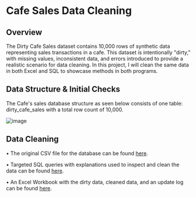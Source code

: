 # Cafe Sales Data Cleaning
## Overview
The Dirty Cafe Sales dataset contains 10,000 rows of synthetic data representing sales transactions in a cafe. This dataset is intentionally "dirty," with missing values, inconsistent data, and errors introduced to provide a realistic scenario for data cleaning.
In this project, I will clean the same data in both Excel and SQL to showcase methods in both programs.

## Data Structure & Initial Checks
The Cafe's sales database structure as seen below consists of one table: dirty_cafe_sales with a total row count of 10,000.

![image](https://github.com/user-attachments/assets/c45ee0fd-c37f-41c2-a3f8-5a0785a195e0)

## Data Cleaning
• The original CSV file for the database can be found [here](https://github.com/nbellinder/Cafe_Sales_Data_Cleaning/blob/main/dirty_cafe_sales.csv).

• Targeted SQL queries with explanations used to inspect and clean the data can be found [here](https://github.com/nbellinder/Cafe_Sales_Data_Cleaning/blob/main/SQL%20Dataset%20Cleaning%20Queries).

• An Excel Workbook with the dirty data, cleaned data, and an update log can be found [here](https://github.com/nbellinder/Cafe_Sales_Data_Cleaning/blob/main/dirty_cafe_sales_clean.xlsx).

